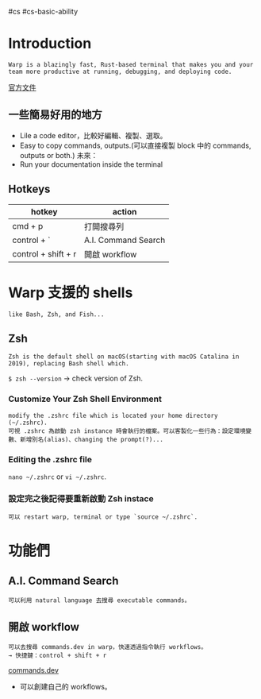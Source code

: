 #cs #cs-basic-ability 


# Introduction
	Warp is a blazingly fast, Rust-based terminal that makes you and your team more productive at running, debugging, and deploying code.
[官方文件](https://docs.warp.dev/getting-started/readme)

## 一些簡易好用的地方
- Lile a code editor，比較好編輯、複製、選取。
- Easy to copy commands, outputs.(可以直接複製 block 中的 commands, outputs or both.)
未來：
- Run your documentation inside the terminal

## Hotkeys
| hotkey              | action              |
| ------------------- | ------------------- |
| cmd + p             | 打開搜尋列          |
|  control + `         | A.I. Command Search |
| control + shift + r | 開啟 workflow       |
 
# Warp 支援的 shells 
	like Bash, Zsh, and Fish...
## Zsh
	Zsh is the default shell on macOS(starting with macOS Catalina in 2019), replacing Bash shell which.

`$ zsh --version` → check version of Zsh.

### Customize Your Zsh Shell Environment
	modify the .zshrc file which is located your home directory (~/.zshrc).
	可視 .zshrc 為啟動 zsh instance 時會執行的檔案。可以客製化一些行為：設定環境變數、新增別名(alias)、changing the prompt(?)...

### Editing the .zshrc file
`nano ~/.zshrc` or `vi ~/.zshrc`.

### 設定完之後記得要重新啟動 Zsh instace
	可以 restart warp, terminal or type `source ~/.zshrc`.

# 功能們
##  A.I. Command Search
	可以利用 natural language 去搜尋 executable commands。
	
## 開啟 workflow
	可以去搜尋 commands.dev in warp，快速透過指令執行 workflows。
	→ 快捷鍵：control + shift + r
[commands.dev](https://www.commands.dev/)
 
- 可以創建自己的 workflows。